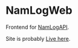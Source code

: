 # NamLogWeb

Frontend for [NamLogAPI](https://github.com/HelarJ/NamLogAPI).

Site is probably [Live here](https://poop.center/).
